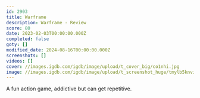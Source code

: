 ```yaml
---
id: 2903
title: Warframe
description: Warframe - Review
score: 80
date: 2023-02-03T00:00:00.000Z
completed: false
goty: []
modified_date: 2024-08-16T00:00:00.000Z
screenshots: []
videos: []
cover: //images.igdb.com/igdb/image/upload/t_cover_big/co1nhi.jpg
image: //images.igdb.com/igdb/image/upload/t_screenshot_huge/tmylb5knvikgpetzh9s1.jpg
---
```

A fun action game, addictive but can get repetitive.